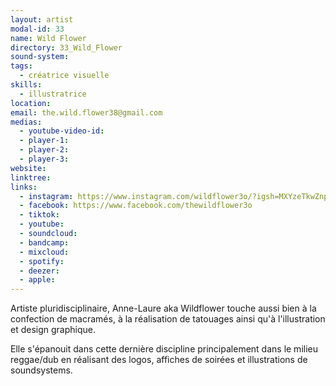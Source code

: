 ```yaml
---
layout: artist
modal-id: 33
name: Wild Flower
directory: 33_Wild_Flower
sound-system: 
tags: 
  - créatrice visuelle
skills: 
  - illustratrice
location:
email: the.wild.flower38@gmail.com
medias:
  - youtube-video-id: 
  - player-1:
  - player-2: 
  - player-3: 
website: 
linktree:
links:
  - instagram: https://www.instagram.com/wildflower3o/?igsh=MXYzeTkwZnpqcWltMw%3D%3D&utm_source=qr
  - facebook: https://www.facebook.com/thewildflower3o
  - tiktok: 
  - youtube: 
  - soundcloud: 
  - bandcamp: 
  - mixcloud: 
  - spotify: 
  - deezer:
  - apple: 
---
```


Artiste pluridisciplinaire, Anne-Laure aka Wildflower touche aussi bien à la confection de macramés, à la réalisation de tatouages ainsi qu'à l'illustration et design graphique. 

Elle s'épanouit dans cette dernière discipline principalement dans le milieu reggae/dub en réalisant des logos, affiches de soirées et illustrations de soundsystems.